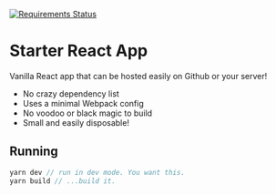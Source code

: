 [![Requirements Status](https://requires.io/github/sesamechicken/react-startup/requirements.svg?branch=master)](https://requires.io/github/sesamechicken/react-startup/requirements/?branch=master)

# Starter React App

Vanilla React app that can be hosted easily on Github or your server!

- No crazy dependency list
- Uses a minimal Webpack config
- No voodoo or black magic to build
- Small and easily disposable!

## Running

```js
yarn dev // run in dev mode. You want this.
yarn build // ...build it.
```
